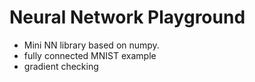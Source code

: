 # Neural Network Playground

* Mini NN library based on numpy. 
* fully connected MNIST example
* gradient checking
